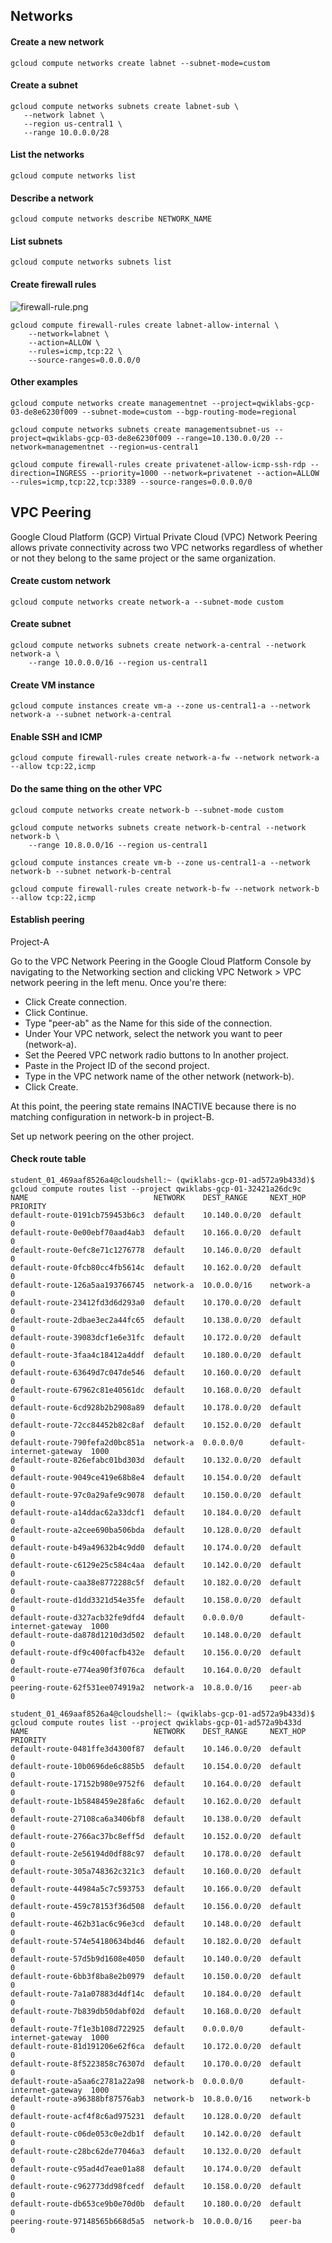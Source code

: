 ## Networks

#### Create a new network
```
gcloud compute networks create labnet --subnet-mode=custom
```

#### Create a subnet
```
gcloud compute networks subnets create labnet-sub \
   --network labnet \
   --region us-central1 \
   --range 10.0.0.0/28
```

#### List the networks
```
gcloud compute networks list
```

#### Describe a network
```
gcloud compute networks describe NETWORK_NAME
```

#### List subnets
```
gcloud compute networks subnets list
```

#### Create firewall rules

![firewall-rule.png](firewall-rule.png)
```
gcloud compute firewall-rules create labnet-allow-internal \
	--network=labnet \
	--action=ALLOW \
	--rules=icmp,tcp:22 \
	--source-ranges=0.0.0.0/0
```

#### Other examples
```
gcloud compute networks create managementnet --project=qwiklabs-gcp-03-de8e6230f009 --subnet-mode=custom --bgp-routing-mode=regional

gcloud compute networks subnets create managementsubnet-us --project=qwiklabs-gcp-03-de8e6230f009 --range=10.130.0.0/20 --network=managementnet --region=us-central1
```

```
gcloud compute firewall-rules create privatenet-allow-icmp-ssh-rdp --direction=INGRESS --priority=1000 --network=privatenet --action=ALLOW --rules=icmp,tcp:22,tcp:3389 --source-ranges=0.0.0.0/0

```
## VPC Peering
Google Cloud Platform (GCP) Virtual Private Cloud (VPC) Network Peering allows private connectivity across two VPC networks regardless of whether or not they belong to the same project or the same organization.

#### Create custom network
```
gcloud compute networks create network-a --subnet-mode custom
```

#### Create subnet
```
gcloud compute networks subnets create network-a-central --network network-a \
    --range 10.0.0.0/16 --region us-central1
```
#### Create VM instance
```
gcloud compute instances create vm-a --zone us-central1-a --network network-a --subnet network-a-central
```

#### Enable SSH and ICMP
```
gcloud compute firewall-rules create network-a-fw --network network-a --allow tcp:22,icmp
```

#### Do the same thing on the other VPC
```
gcloud compute networks create network-b --subnet-mode custom

gcloud compute networks subnets create network-b-central --network network-b \
    --range 10.8.0.0/16 --region us-central1

gcloud compute instances create vm-b --zone us-central1-a --network network-b --subnet network-b-central

gcloud compute firewall-rules create network-b-fw --network network-b --allow tcp:22,icmp
```

#### Establish peering

Project-A

Go to the VPC Network Peering in the Google Cloud Platform Console by navigating to the Networking section and clicking VPC Network > VPC network peering in the left menu. Once you're there:

- Click Create connection.
- Click Continue.
- Type "peer-ab" as the Name for this side of the connection.
- Under Your VPC network, select the network you want to peer (network-a).
- Set the Peered VPC network radio buttons to In another project.
- Paste in the Project ID of the second project.
- Type in the VPC network name of the other network (network-b).
- Click Create.


At this point, the peering state remains INACTIVE because there is no matching configuration in network-b in project-B.

Set up network peering on the other project.

#### Check route table
```
student_01_469aaf8526a4@cloudshell:~ (qwiklabs-gcp-01-ad572a9b433d)$ gcloud compute routes list --project qwiklabs-gcp-01-32421a26dc9c
NAME                            NETWORK    DEST_RANGE     NEXT_HOP                  PRIORITY
default-route-0191cb759453b6c3  default    10.140.0.0/20  default                   0
default-route-0e00ebf70aad4ab3  default    10.166.0.0/20  default                   0
default-route-0efc8e71c1276778  default    10.146.0.0/20  default                   0
default-route-0fcb80cc4fb5614c  default    10.162.0.0/20  default                   0
default-route-126a5aa193766745  network-a  10.0.0.0/16    network-a                 0
default-route-23412fd3d6d293a0  default    10.170.0.0/20  default                   0
default-route-2dbae3ec2a44fc65  default    10.138.0.0/20  default                   0
default-route-39083dcf1e6e31fc  default    10.172.0.0/20  default                   0
default-route-3faa4c18412a4ddf  default    10.180.0.0/20  default                   0
default-route-63649d7c047de546  default    10.160.0.0/20  default                   0
default-route-67962c81e40561dc  default    10.168.0.0/20  default                   0
default-route-6cd928b2b2908a89  default    10.178.0.0/20  default                   0
default-route-72cc84452b82c8af  default    10.152.0.0/20  default                   0
default-route-790fefa2d0bc851a  network-a  0.0.0.0/0      default-internet-gateway  1000
default-route-826efabc01bd303d  default    10.132.0.0/20  default                   0
default-route-9049ce419e68b8e4  default    10.154.0.0/20  default                   0
default-route-97c0a29afe9c9078  default    10.150.0.0/20  default                   0
default-route-a14ddac62a33dcf1  default    10.184.0.0/20  default                   0
default-route-a2cee690ba506bda  default    10.128.0.0/20  default                   0
default-route-b49a49632b4c9dd0  default    10.174.0.0/20  default                   0
default-route-c6129e25c584c4aa  default    10.142.0.0/20  default                   0
default-route-caa38e8772288c5f  default    10.182.0.0/20  default                   0
default-route-d1dd3321d54e35fe  default    10.158.0.0/20  default                   0
default-route-d327acb32fe9dfd4  default    0.0.0.0/0      default-internet-gateway  1000
default-route-da878d1210d3d502  default    10.148.0.0/20  default                   0
default-route-df9c400facfb432e  default    10.156.0.0/20  default                   0
default-route-e774ea90f3f076ca  default    10.164.0.0/20  default                   0
peering-route-62f531ee074919a2  network-a  10.8.0.0/16    peer-ab                   0

student_01_469aaf8526a4@cloudshell:~ (qwiklabs-gcp-01-ad572a9b433d)$ gcloud compute routes list --project qwiklabs-gcp-01-ad572a9b433d
NAME                            NETWORK    DEST_RANGE     NEXT_HOP                  PRIORITY
default-route-0481ffe3d4300f87  default    10.146.0.0/20  default                   0
default-route-10b0696de6c885b5  default    10.154.0.0/20  default                   0
default-route-17152b980e9752f6  default    10.164.0.0/20  default                   0
default-route-1b5848459e28fa6c  default    10.162.0.0/20  default                   0
default-route-27108ca6a3406bf8  default    10.138.0.0/20  default                   0
default-route-2766ac37bc8eff5d  default    10.152.0.0/20  default                   0
default-route-2e56194d0df88c97  default    10.178.0.0/20  default                   0
default-route-305a748362c321c3  default    10.160.0.0/20  default                   0
default-route-44984a5c7c593753  default    10.166.0.0/20  default                   0
default-route-459c78153f36d508  default    10.156.0.0/20  default                   0
default-route-462b31ac6c96e3cd  default    10.148.0.0/20  default                   0
default-route-574e54180634bd46  default    10.182.0.0/20  default                   0
default-route-57d5b9d1608e4050  default    10.140.0.0/20  default                   0
default-route-6bb3f8ba8e2b0979  default    10.150.0.0/20  default                   0
default-route-7a1a07883d4df14c  default    10.184.0.0/20  default                   0
default-route-7b839db50dabf02d  default    10.168.0.0/20  default                   0
default-route-7f1e3b108d722925  default    0.0.0.0/0      default-internet-gateway  1000
default-route-81d191206e62f6ca  default    10.172.0.0/20  default                   0
default-route-8f5223858c76307d  default    10.170.0.0/20  default                   0
default-route-a5aa6c2781a22a98  network-b  0.0.0.0/0      default-internet-gateway  1000
default-route-a96388bf87576ab3  network-b  10.8.0.0/16    network-b                 0
default-route-acf4f8c6ad975231  default    10.128.0.0/20  default                   0
default-route-c06de053c0e2db1f  default    10.142.0.0/20  default                   0
default-route-c28bc62de77046a3  default    10.132.0.0/20  default                   0
default-route-c95ad4d7eae01a88  default    10.174.0.0/20  default                   0
default-route-c962773dd98fcedf  default    10.158.0.0/20  default                   0
default-route-db653ce9b0e70d0b  default    10.180.0.0/20  default                   0
peering-route-97148565b668d5a5  network-b  10.0.0.0/16    peer-ba                   0
```

